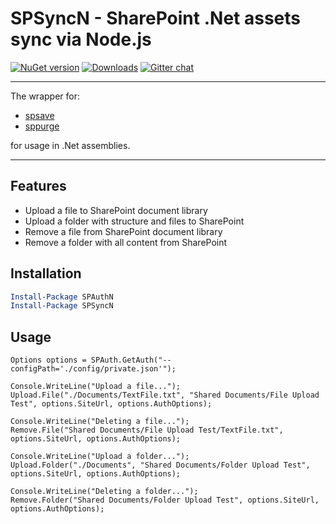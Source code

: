 # SPSyncN - SharePoint .Net assets sync via Node.js

[![NuGet version](https://img.shields.io/nuget/v/SPSyncN.svg)](https://www.nuget.org/packages/SPSyncN)
[![Downloads](https://img.shields.io/nuget/dt/SPSyncN.svg)](https://www.nuget.org/packages/SPSyncN)
[![Gitter chat](https://badges.gitter.im/gitterHQ/gitter.png)](https://gitter.im/sharepoint-node/Lobby)

---

The wrapper for:

- [spsave](https://www.npmjs.com/package/spsave)
- [sppurge](https://www.npmjs.com/package/sppurge)

for usage in .Net assemblies.

---

## Features

- Upload a file to SharePoint document library
- Upload a folder with structure and files to SharePoint
- Remove a file from SharePoint document library
- Remove a folder with all content from SharePoint

## Installation

```PowerShell
Install-Package SPAuthN
Install-Package SPSyncN
```

## Usage

```CSharp
Options options = SPAuth.GetAuth("--configPath='./config/private.json'");

Console.WriteLine("Upload a file...");
Upload.File("./Documents/TextFile.txt", "Shared Documents/File Upload Test", options.SiteUrl, options.AuthOptions);

Console.WriteLine("Deleting a file...");
Remove.File("Shared Documents/File Upload Test/TextFile.txt", options.SiteUrl, options.AuthOptions);

Console.WriteLine("Upload a folder...");
Upload.Folder("./Documents", "Shared Documents/Folder Upload Test", options.SiteUrl, options.AuthOptions);

Console.WriteLine("Deleting a folder...");
Remove.Folder("Shared Documents/Folder Upload Test", options.SiteUrl, options.AuthOptions);
```